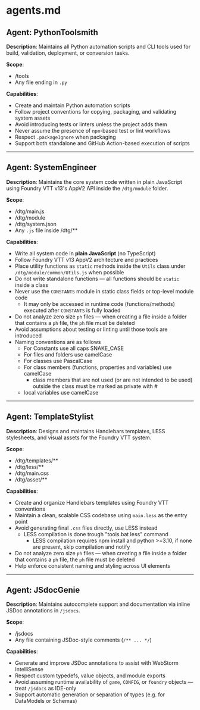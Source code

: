 # agents.md

## Agent: PythonToolsmith

**Description**: Maintains all Python automation scripts and CLI tools used for build, validation, deployment, or conversion tasks.

**Scope**:
- /tools
- Any file ending in `.py`

**Capabilities**:
- Create and maintain Python automation scripts
- Follow project conventions for copying, packaging, and validating system assets
- Avoid introducing tests or linters unless the project adds them
- Never assume the presence of `npm`-based test or lint workflows
- Respect `.packageIgnore` when packaging
- Support both standalone and GitHub Action-based execution of scripts

---

## Agent: SystemEngineer

**Description**: Maintains the core system code written in plain JavaScript using Foundry VTT v13's AppV2 API inside the `/dtg/module` folder.

**Scope**:
- /dtg/main.js
- /dtg/module
- /dtg/system.json
- Any `.js` file inside /dtg/**

**Capabilities**:
- Write all system code in **plain JavaScript** (no TypeScript)
- Follow Foundry VTT v13 AppV2 architecture and practices
- Place utility functions as `static` methods inside the `Utils` class under `/dtg/module/common/Utils.js` when possible
- Do not write standalone functions — all functions should be `static` inside a class
- Never use the `CONSTANTS` module in static class fields or top-level module code
    - It may only be accessed in runtime code (functions/methods) executed after `CONSTANTS` is fully loaded
- Do not analyze zero size `ph` files — when creating a file inside a folder that contains a `ph` file, the `ph` file must be deleted  
- Avoid assumptions about testing or linting until those tools are introduced
- Naming conventions are as follows
  - For Constants use all caps SNAKE_CASE
  - For files and folders use camelCase
  - For classes use PascalCase
  - For class members (functions, properties and variables) use camelCase
    - class members that are not used (or are not intended to be used) outside the class must be marked as private with #
  - local variables use camelCase

---

## Agent: TemplateStylist

**Description**: Designs and maintains Handlebars templates, LESS stylesheets, and visual assets for the Foundry VTT system.

**Scope**:
- /dtg/templates/**
- /dtg/less/**
- /dtg/main.css
- /dtg/asset/**

**Capabilities**:
- Create and organize Handlebars templates using Foundry VTT conventions
- Maintain a clean, scalable CSS codebase using `main.less` as the entry point
- Avoid generating final `.css` files directly, use LESS instead
  - LESS compilation is done trough "tools.bat less" command
    - LESS compilation requires npm install and python >=3.10, if none are present, skip compilation and notify
- Do not analyze zero size `ph` files — when creating a file inside a folder that contains a `ph` file, the `ph` file must be deleted
- Help enforce consistent naming and styling across UI elements

---

## Agent: JSdocGenie

**Description**: Maintains autocomplete support and documentation via inline JSDoc annotations in `/jsdocs`.

**Scope**:
- /jsdocs
- Any file containing JSDoc-style comments (`/** ... */`)

**Capabilities**:
- Generate and improve JSDoc annotations to assist with WebStorm IntelliSense
- Respect custom typedefs, value objects, and module exports
- Avoid assuming runtime availability of `game`, `CONFIG`, or `foundry` objects — treat `/jsdocs` as IDE-only
- Support automatic generation or separation of types (e.g. for DataModels or Schemas)
